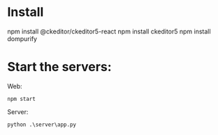 # Install
npm install @ckeditor/ckeditor5-react
npm install ckeditor5
npm install dompurify

# Start the servers:
Web:
```
npm start
```
Server:
``` 
python .\server\app.py
```
